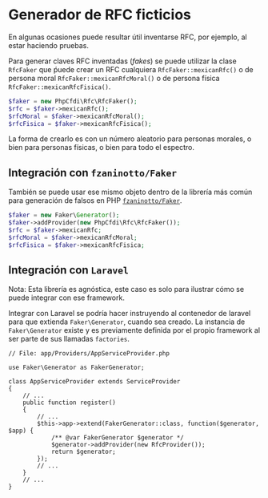 # Generador de RFC ficticios

En algunas ocasiones puede resultar útil inventarse RFC, por ejemplo, al estar haciendo pruebas.

Para generar claves RFC inventadas (*fakes*) se puede utilizar la clase `RfcFaker` que ṕuede crear un RFC
cualquiera `RfcFaker::mexicanRfc()` o de persona moral `RfcFaker::mexicanRfcMoral()`
o de persona física `RfcFaker::mexicanRfcFisica()`.

```php
$faker = new PhpCfdi\Rfc\RfcFaker();
$rfc = $faker->mexicanRfc();
$rfcMoral = $faker->mexicanRfcMoral();
$rfcFisica = $faker->mexicanRfcFisica();
```

La forma de crearlo es con un número aleatorio para personas morales, o bien para personas físicas,
o bien para todo el espectro.

## Integración con `fzaninotto/Faker`

También se puede usar ese mismo objeto dentro de la librería más común para generación de falsos
 en PHP [`fzaninotto/Faker`](https://github.com/fzaninotto/Faker).
 
```php
$faker = new Faker\Generator();
$faker->addProvider(new PhpCfdi\Rfc\RfcFaker());
$rfc = $faker->mexicanRfc;
$rfcMoral = $faker->mexicanRfcMoral;
$rfcFisica = $faker->mexicanRfcFisica;
``` 

## Integración con `Laravel`

Nota: Esta librería es agnóstica, este caso es solo para ilustrar cómo se puede integrar con ese framework.

Integrar con Laravel se podría hacer instruyendo al contenedor de laravel para que extienda `Faker\Generator`,
cuando sea creado. La instancia de `Faker\Generator` existe y es previamente definida por el propio framework
al ser parte de sus llamadas `factories`.

```
// File: app/Providers/AppServiceProvider.php

use Faker\Generator as FakerGenerator;

class AppServiceProvider extends ServiceProvider
{
    // ...
    public function register()
    {
        // ...
        $this->app->extend(FakerGenerator::class, function($generator, $app) {
            /** @var FakerGenerator $generator */
            $generator->addProvider(new RfcProvider());
            return $generator;
        });
        // ...
    }
    // ...
}
```
